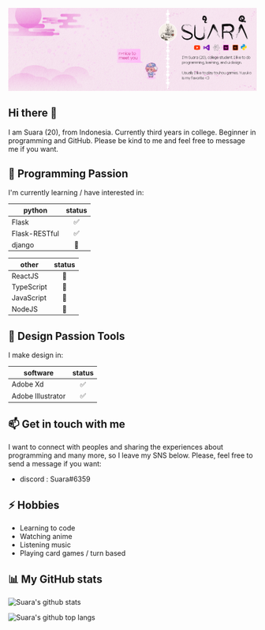 ![Suara's Banner](suara-cover-2.png)

## Hi there 👋

I am Suara (20), from Indonesia. Currently third years in college. Beginner in programming and GitHub. Please be kind to me and feel free to message me if you want.

## 🌱 Programming Passion

I'm currently learning / have interested in:

| python        | status   |
| ------------- | :------: |
| Flask         |✅       |
| Flask-RESTful |✅       |
| django        |🔄       |

| other         | status   |
| ------------- | :------: |
| ReactJS       |🔄       |
| TypeScript    |🔄       |
| JavaScript    |🔄       |
| NodeJS        |🔄       |

## 🌱 Design Passion Tools

I make design in:

| software          | status   |
| ----------------- | :------: |
| Adobe Xd          | ✅      |
| Adobe Illustrator | ✅      |

## 📫 Get in touch with me

I want to connect with peoples and sharing the experiences about programming and many more, so I leave my SNS below. Please, feel free to send a message if you want:

- discord : Suara#6359

## ⚡ Hobbies

- Learning to code
- Watching anime
- Listening music
- Playing card games / turn based

## 📊 My GitHub stats

![Suara's github stats](https://github-readme-stats.vercel.app/api?username=suarasiy&show_icons=true&theme=react)

![Suara's github top langs](https://github-readme-stats.vercel.app/api/top-langs/?username=suarasiy&theme=react&layout=compact)


<!--
**suarasiy/suarasiy** is a ✨ _special_ ✨ repository because its `README.md` (this file) appears on your GitHub profile.

Here are some ideas to get you started:

- 🔭 I’m currently working on ...
- 🌱 I’m currently learning ...
- 👯 I’m looking to collaborate on ...
- 🤔 I’m looking for help with ...
- 💬 Ask me about ...
- 📫 How to reach me: ...
- 😄 Pronouns: ...
- ⚡ Fun fact: ...
-->
